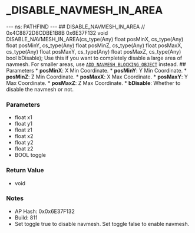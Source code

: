 # _DISABLE_NAVMESH_IN_AREA

--- ns: PATHFIND --- ## DISABLE_NAVMESH_IN_AREA  // 0x4C8872D8CDBE1B8B 0x6E37F132 void DISABLE_NAVMESH_IN_AREA(cs_type(Any) float posMinX, cs_type(Any) float posMinY, cs_type(Any) float posMinZ, cs_type(Any) float posMaxX, cs_type(Any) float posMaxY, cs_type(Any) float posMaxZ, cs_type(Any) bool bDisable);  Use this if you want to completely disable a large area of navmesh. For smaller areas, use [`ADD_NAVMESH_BLOCKING_OBJECT`](#_0xFCD5C8E06E502F5A) instead.  ## Parameters * **posMinX**: X Min Coordinate. * **posMinY**: Y Min Coordinate. * **posMinZ**: Z Min Coordinate. * **posMaxX**: X Max Coordinate. * **posMaxY**: Y Max Coordinate. * **posMaxZ**: Z Max Coordinate. * **bDisable**: Whether to disable the navmesh or not.

### Parameters
* float x1
* float y1
* float z1
* float x2
* float y2
* float z2
* BOOL toggle

### Return Value
* void

### Notes
* AP Hash: 0x0x6E37F132
* Build: 811
* Set toggle true to disable navmesh.
Set toggle false to enable navmesh.

